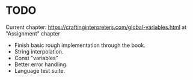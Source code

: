 # TODO

Current chapter: <https://craftinginterpreters.com/global-variables.html> at "Assignment" chapter

- Finish basic rough implementation through the book.
- String interpolation.
- Const "variables"
- Better error handling.
- Language test suite.

